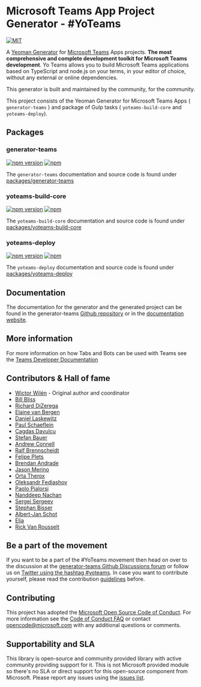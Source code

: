 # Microsoft Teams App Project Generator - #YoTeams

[![MIT](https://img.shields.io/npm/l/generator-teams.svg)](https://github.com/PnP/generator-teams/blob/master/LICENSE.md)

A [Yeoman Generator](http://yeoman.io/) for [Microsoft Teams](https://teams.microsoft.com) Apps projects. **The most comprehensive and complete development toolkit for Microsoft Teams development**. Yo Teams allows you to build Microsoft Teams applications based on TypeScript and node.js on your terms, in your editor of choice, without any external or online dependencies.

This generator is built and maintained by the community, for the community.

This project consists of the Yeoman Generator for Microsoft Teams Apps ( `generator-teams` ) and package of Gulp tasks ( `yoteams-build-core` and `yoteams-deploy`).

## Packages

### generator-teams

[![npm version](https://badge.fury.io/js/generator-teams.svg)](https://www.npmjs.com/package/generator-teams)
[![npm](https://img.shields.io/npm/dt/generator-teams.svg)](https://www.npmjs.com/package/generator-teams)

The `generator-teams` documentation and source code is found under [packages/generator-teams](https://github.com/pnp/generator-teams/tree/master/packages/generator-teams)

### yoteams-build-core

[![npm version](https://badge.fury.io/js/yoteams-build-core.svg)](https://www.npmjs.com/package/yoteams-build-core)
[![npm](https://img.shields.io/npm/dt/yoteams-build-core.svg)](https://www.npmjs.com/package/yoteams-build-core)

The `yoteams-build-core` documentation and source code is found under [packages/yoteams-build-core](https://github.com/pnp/generator-teams/tree/master/packages/yoteams-build-core)

### yoteams-deploy

[![npm version](https://badge.fury.io/js/yoteams-deploy.svg)](https://www.npmjs.com/package/yoteams-deploy)
[![npm](https://img.shields.io/npm/dt/yoteams-deploy.svg)](https://www.npmjs.com/package/yoteams-deploy)

The `yoteams-deploy` documentation and source code is found under [packages/yoteams-deploy](https://github.com/pnp/generator-teams/tree/master/packages/yoteams-deploy)

## Documentation

The documentation for the generator and the generated project can be found in the generator-teams [Github repository](https://github.com/pnp/generator-teams/tree/master/docs/docs) or in the [documentation website](https://pnp.github.io/generator-teams).

## More information

For more information on how Tabs and Bots can be used with Teams see the [Teams Developer Documentation](https://developer.microsoft.com/en-us/microsoft-teams?utm_source=yoteams)

## Contributors & Hall of fame

* [Wictor Wilén](https://github.com/wictorwilen) - Original author and coordinator
* [Bill Bliss](https://github.com/billbliss)
* [Richard DiZerega](https://github.com/richdizz)
* [Elaine van Bergen](https://github.com/laneyvb)
* [Daniel Laskewitz](https://github.com/Laskewitz)
* [Paul Schaeflein](https://github.com/pschaeflein)
* [Cagdas Davulcu](https://github.com/cagdasdavulcu)
* [Stefan Bauer](https://github.com/StfBauer)
* [Andrew Connell](https://github.com/andrewconnell)
* [Ralf Brennscheidt](https://github.com/RalfBrennscheidt)
* [Felipe Plets](https://github.com/felipeplets)
* [Brendan Andrade](https://github.com/BrendanAndrade)
* [Jason Merino](https://github.com/jasonmerino)
* [Orta Therox](https://github.com/orta)
* [Oleksandr Fediashov](https://github.com/layershifter)
* [Paolo Pialorsi](https://github.com/PaoloPia)
* [Nanddeep Nachan](https://github.com/nanddeepn)
* [Sergei Sergeev](https://github.com/s-KaiNet)
* [Stephan Bisser](https://github.com/stephanbisser)
* [Albert-Jan Schot](https://github.com/appieschot)
* [Elia](https://github.com/twopill)
* [Rick Van Rousselt](https://github.com/rickvanrousselt)

## Be a part of the movement

If you want to be a part of the #YoTeams movement then head on over to the discussion at the [generator-teams Github Discussions forum](https://github.com/pnp/generator-teams/discussions) or follow us on [Twitter using the hashtag #yoteams](https://twitter.com/search?q=%23yoteams&src=typd). In case you want to contribute yourself, please read the contribution [guidelines](https://github.com/pnp/generator-teams/blob/master/docs/docs/contributing/contribution-guidelines.md) before.

## Contributing

This project has adopted the [Microsoft Open Source Code of Conduct](https://opensource.microsoft.com/codeofconduct/). For more information see the [Code of Conduct FAQ](https://opensource.microsoft.com/codeofconduct/faq/) or contact [opencode@microsoft.com](mailto:opencode@microsoft.com) with any additional questions or comments.

## Supportability and SLA
This library is open-source and community provided library with active community providing support for it. This is not Microsoft provided module so there's no SLA or direct support for this open-source component from Microsoft. Please report any issues using the [issues list](https://github.com/pnp/generator-teams/issues).